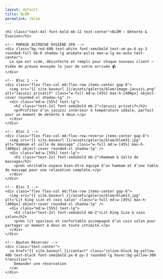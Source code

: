```yaml
---
layout: default
title: BLŌM
permalink: /blom
---
```


<section class="bg-black text-yellow-400 py-12 px-6 w-full">
  <div class="max-w-6xl mx-auto space-y-16">

    <h1 class="text-4xl font-bold mb-12 text-center">BLŌM – Détente & Évasion</h1>

    <!-- PHRASE ACCROCHE HYGIÈNE SPA -->
    <div class="bg-red-600 text-white font-semibold text-sm px-6 py-3 rounded-full mb-6 shadow-lg animate-pulse max-w-lg mx-auto text-center">
      Le spa est vidé, désinfecté et rempli pour chaque nouveau client – Vidéo de preuve envoyée le jour de votre arrivée 📹
    </div>

    <!-- Bloc 1 -->
    <div class="flex flex-col md:flex-row items-center gap-8">
      <img src="{{ site.baseurl }}/assets/galerie/blom/image-jacuzzi.png" alt="Jacuzzi privatif" class="w-full md:w-[45%] max-h-[400px] object-cover rounded-xl shadow-lg" />
      <div class="md:w-[55%] text-lg">
        <h2 class="text-2xl font-semibold mb-2">Jacuzzi privatif</h2>
        <p>Profitez d’un jacuzzi intérieur à température idéale, parfait pour un moment de détente à deux.</p>
      </div>
    </div>

    <!-- Bloc 2 -->
    <div class="flex flex-col md:flex-row-reverse items-center gap-8">
      <img src="{{ site.baseurl }}/assets/galerie/blom/blom31.jpg" alt="Hammam et salle de massage" class="w-full md:w-[45%] max-h-[400px] object-cover rounded-xl shadow-lg" />
      <div class="md:w-[55%] text-lg">
        <h2 class="text-2xl font-semibold mb-2">Hammam & Salle de massage</h2>
        <p>Un véritable espace bien-être équipé d’un hammam et d’une table de massage pour une relaxation complète.</p>
      </div>
    </div>

    <!-- Bloc 3 -->
    <div class="flex flex-col md:flex-row items-center gap-8">
      <img src="{{ site.baseurl }}/assets/galerie/blom/blom13.jpg" alt="Lit king size et coin salon" class="w-full md:w-[45%] max-h-[400px] object-cover rounded-xl shadow-lg" />
      <div class="md:w-[55%] text-lg">
        <h2 class="text-2xl font-semibold mb-2">Lit King Size & coin salon</h2>
        <p>Un lit spacieux et confortable accompagné d’un coin salon pour partager un moment à deux en toute intimité.</p>
      </div>
    </div>

    <!-- Bouton Réserver -->
    <div class="text-center">
      <a href="{{ site.baseurl }}/contact" class="inline-block bg-yellow-400 text-black font-semibold px-8 py-3 rounded-lg hover:bg-yellow-300 transition">
        Demander une réservation
      </a>
    </div>

  </div>
</section>
